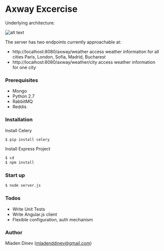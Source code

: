 # Axway Excercise

Underlying architecture:

![alt text](https://image.ibb.co/dTJL9R/Untitled_Diagram2.png)

The server has two endpoints currently approachable at:
  - http://localhost:8080/axway/weather access weather information for all cities Paris, London, Sofia, Madrid, Bucharest
  - http://localhost:8080/axway/weather/city access weather information for one city

### Prerequisites
 - Mongo
 - Python 2.7
 - RabbitMQ
 - Reddis


### Installation

Install Celery

```sh
$ pip install celery
```

Install Express Project

```sh
$ cd 
$ npm install 
```

### Start up
```sh
$ node server.js
```


### Todos
 - Write Unit Tests
 - Write Angular.js client
 - Flexible configuration, auth mechanism
 
 
### Author
  Mladen Dinev (mladenddinev@gmail.com)





